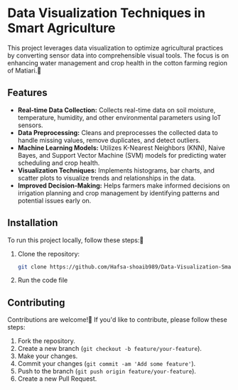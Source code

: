 # Data Visualization Techniques in Smart Agriculture

This project leverages data visualization to optimize agricultural practices by converting sensor data into comprehensible visual tools. The focus is on enhancing water management and crop health in the cotton farming region of Matiari.🌾

## Features

- **Real-time Data Collection:** Collects real-time data on soil moisture, temperature, humidity, and other environmental parameters using IoT sensors.
- **Data Preprocessing:** Cleans and preprocesses the collected data to handle missing values, remove duplicates, and detect outliers.
- **Machine Learning Models:** Utilizes K-Nearest Neighbors (KNN), Naive Bayes, and Support Vector Machine (SVM) models for predicting water scheduling and crop health.
- **Visualization Techniques:** Implements histograms, bar charts, and scatter plots to visualize trends and relationships in the data.
- **Improved Decision-Making:** Helps farmers make informed decisions on irrigation planning and crop management by identifying patterns and potential issues early on.

## Installation

To run this project locally, follow these steps:📂

1. Clone the repository:

    ```bash
    git clone https://github.com/Hafsa-shoaib989/Data-Visualization-Smart-Agriculture.git
    ```

2. Run the code file

## Contributing

Contributions are welcome!🤝 If you'd like to contribute, please follow these steps:

1. Fork the repository.
2. Create a new branch (`git checkout -b feature/your-feature`).
3. Make your changes.
4. Commit your changes (`git commit -am 'Add some feature'`).
5. Push to the branch (`git push origin feature/your-feature`).
6. Create a new Pull Request.
